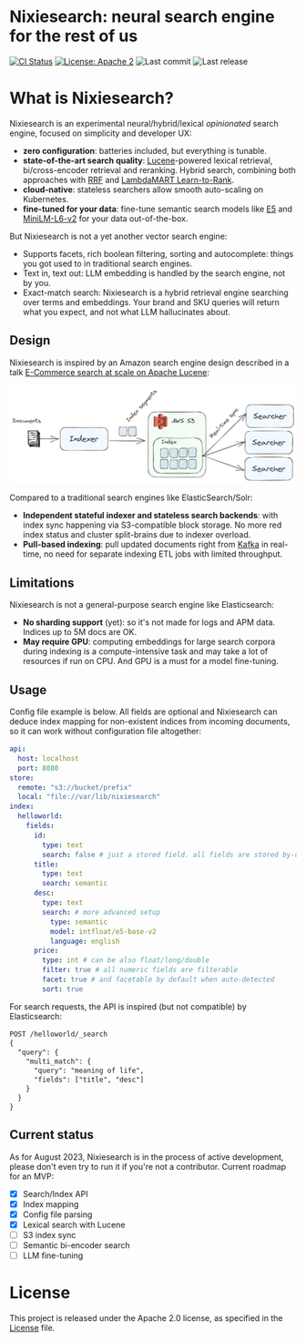 # Nixiesearch: neural search engine for the rest of us

[![CI Status](https://github.com/nixiesearch/nixiesearch/workflows/Tests/badge.svg)](https://github.com/nixiesearch/nixiesearch/actions)
[![License: Apache 2](https://img.shields.io/badge/License-Apache2-green.svg)](https://opensource.org/licenses/Apache-2.0)
![Last commit](https://img.shields.io/github/last-commit/nixiesearch/nixiesearch)
![Last release](https://img.shields.io/github/release/nixiesearch/nixiesearch)


# What is Nixiesearch?

Nixiesearch is an experimental neural/hybrid/lexical *opinionated* search engine, focused on simplicity and developer UX: 
* **zero configuration**: batteries included, but everything is tunable.
* **state-of-the-art search quality**: [Lucene](https://lucene.apache.org/)-powered lexical retrieval, bi/cross-encoder 
retrieval and reranking. Hybrid search, combining both approaches with [RRF](https://plg.uwaterloo.ca/~gvcormac/cormacksigir09-rrf.pdf) 
and [LambdaMART Learn-to-Rank](https://xgboost.readthedocs.io/en/latest/tutorials/learning_to_rank.html).
* **cloud-native**: stateless searchers allow smooth auto-scaling on Kubernetes.
* **fine-tuned for your data**: fine-tune semantic search models like [E5](https://huggingface.co/intfloat/e5-base-v2) 
and [MiniLM-L6-v2](https://huggingface.co/sentence-transformers/all-MiniLM-L6-v2) for your data out-of-the-box.

But Nixiesearch is not a yet another vector search engine:
* Supports facets, rich boolean filtering, sorting and autocomplete: things you got used to in traditional search engines.
* Text in, text out: LLM embedding is handled by the search engine, not by you.
* Exact-match search: Nixiesearch is a hybrid retrieval engine searching over terms and embeddings. Your brand and SKU
queries will return what you expect, and not what LLM hallucinates about.

## Design

Nixiesearch is inspired by an Amazon search engine design described in a talk 
[E-Commerce search at scale on Apache Lucene](https://www.youtube.com/watch?v=EkkzSLstSAE):

![NS design diagram](docs/img/arch.png)

Compared to a traditional search engines like ElasticSearch/Solr:
* **Independent stateful indexer and stateless search backends**: with index sync happening via S3-compatible block storage.
No more red index status and cluster split-brains due to indexer overload.
* **Pull-based indexing**: pull updated documents right from [Kafka](https://kafka.apache.org/) in real-time, no need for
separate indexing ETL jobs with limited throughput.

## Limitations

Nixiesearch is not a general-purpose search engine like Elasticsearch:
* **No sharding support** (yet): so it's not made for logs and APM data. Indices up to 5M docs are OK.
* **May require GPU**: computing embeddings for large search corpora during indexing is a compute-intensive task and may take
a lot of resources if run on CPU. And GPU is a must for a model fine-tuning. 

## Usage

Config file example is below. All fields are optional and Nixiesearch can deduce index mapping for non-existent
indices from incoming documents, so it can work without configuration file altogether:

```yaml
api:
  host: localhost
  port: 8080
store:
  remote: "s3://bucket/prefix"
  local: "file://var/lib/nixiesearch"
index:
  helloworld:
    fields:
      id:
        type: text
        search: false # just a stored field. all fields are stored by-default
      title:
        type: text
        search: semantic
      desc:
        type: text
        search: # more advanced setup
          type: semantic
          model: intfloat/e5-base-v2
          language: english
      price:
        type: int # can be also float/long/double
        filter: true # all numeric fields are filterable
        facet: true # and facetable by default when auto-detected
        sort: true
```

For search requests, the API is inspired (but not compatible) by Elasticsearch:
```
POST /helloworld/_search
{
  "query": {
    "multi_match": {
      "query": "meaning of life", 
      "fields": ["title", "desc"] 
    }
  }
}
```

## Current status

As for August 2023, Nixiesearch is in the process of active development, please don't even try to run 
it if you're not a contributor. Current roadmap for an MVP:

- [x] Search/Index API
- [x] Index mapping
- [x] Config file parsing
- [x] Lexical search with Lucene
- [ ] S3 index sync
- [ ] Semantic bi-encoder search
- [ ] LLM fine-tuning

License
=====
This project is released under the Apache 2.0 license, as specified in the [License](LICENSE) file.
